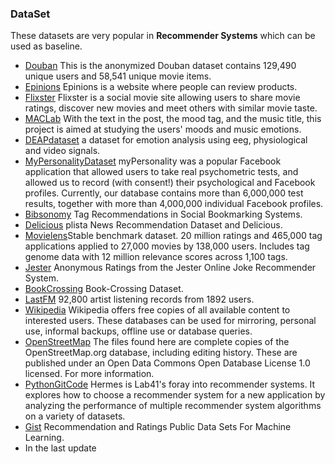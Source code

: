 ### DataSet

These datasets are very popular in **Recommender Systems** which can be used as baseline.

- [Douban](https://www.cse.cuhk.edu.hk/irwin.king.new/pub/data/douban) This is the anonymized Douban dataset contains 129,490 unique users and 58,541 unique movie items.
- [Epinions](http://www.trustlet.org/epinions.html) Epinions is a website where people can review products.
- [Flixster](http://socialcomputing.asu.edu/datasets/Flixster) Flixster is a social movie site allowing users to share movie ratings, discover new movies and meet others with similar movie taste.
- [MACLab](http://mac.citi.sinica.edu.tw/LJ#.VRGYfOHlZ40) With the text in the post, the mood tag, and the music title, this project is aimed at studying the users' moods and music emotions.
- [DEAPdataset](http://www.eecs.qmul.ac.uk/mmv/datasets/deap/index.html) a dataset for emotion analysis using eeg, physiological and video signals.
- [MyPersonalityDataset](http://mypersonality.org/wiki/doku.php) myPersonality was a popular Facebook application that allowed users to take real psychometric tests, and allowed us to record (with consent!) their psychological and Facebook profiles. Currently, our database contains more than 6,000,000 test results, together with more than 4,000,000 individual Facebook profiles.
- [Bibsonomy](http://www.kde.cs.uni-kassel.de/bibsonomy/dumps) Tag Recommendations in Social Bookmarking Systems.
- [Delicious](http://www.dai-labor.de/en/competence_centers/irml/datasets/) plista News Recommendation Dataset and Delicious.
- [Movielens](https://grouplens.org/datasets/movielens/)Stable benchmark dataset. 20 million ratings and 465,000 tag applications applied to 27,000 movies by 138,000 users. Includes tag genome data with 12 million relevance scores across 1,100 tags.
- [Jester](http://eigentaste.berkeley.edu/dataset/) Anonymous Ratings from the Jester Online Joke Recommender System.
- [BookCrossing](http://www2.informatik.uni-freiburg.de/~cziegler/BX/)  Book-Crossing Dataset.
- [LastFM](https://grouplens.org/datasets/hetrec-2011/) 92,800 artist listening records from 1892 users.
- [Wikipedia](https://en.wikipedia.org/wiki/Wikipedia:Database_download#English-language_Wikipedia) Wikipedia offers free copies of all available content to interested users. These databases can be used for mirroring, personal use, informal backups, offline use or database queries.
- [OpenStreetMap](http://planet.openstreetmap.org/planet/full-history/) The files found here are complete copies of the OpenStreetMap.org database, including editing history. These are published under an Open Data Commons Open Database License 1.0 licensed. For more information.
- [PythonGitCode](https://github.com/lab41/hermes) Hermes is Lab41's foray into recommender systems. It explores how to choose a recommender system for a new application by analyzing the performance of multiple recommender system algorithms on a variety of datasets.
- [Gist](https://gist.github.com/entaroadun/1653794) Recommendation and Ratings Public Data Sets For Machine Learning.
- In the last update
